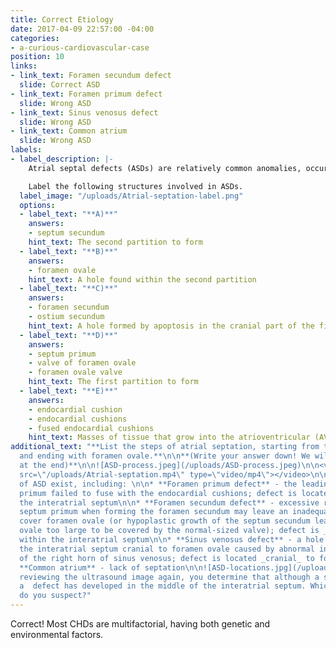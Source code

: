 ```yaml
---
title: Correct Etiology
date: 2017-04-09 22:57:00 -04:00
categories:
- a-curious-cardiovascular-case
position: 10
links:
- link_text: Foramen secundum defect
  slide: Correct ASD
- link_text: Foramen primum defect
  slide: Wrong ASD
- link_text: Sinus venosus defect
  slide: Wrong ASD
- link_text: Common atrium
  slide: Wrong ASD
labels:
- label_description: |-
    Atrial septal defects (ASDs) are relatively common anomalies, occurring in approximately 10% of cardiac defects.

    Label the following structures involved in ASDs.
  label_image: "/uploads/Atrial-septation-label.png"
  options:
  - label_text: "**A)**"
    answers:
    - septum secundum
    hint_text: The second partition to form
  - label_text: "**B)**"
    answers:
    - foramen ovale
    hint_text: A hole found within the second partition
  - label_text: "**C)**"
    answers:
    - foramen secundum
    - ostium secundum
    hint_text: A hole formed by apoptosis in the cranial part of the first partition
  - label_text: "**D)**"
    answers:
    - septum primum
    - valve of foramen ovale
    - foramen ovale valve
    hint_text: The first partition to form
  - label_text: "**E)**"
    answers:
    - endocardial cushion
    - endocardial cushions
    - fused endocardial cushions
    hint_text: Masses of tissue that grow into the atrioventricular (AV) canal
additional_text: "**List the steps of atrial septation, starting from the septum primum
  and ending with foramen ovale.**\n\n**(Write your answer down! We will review this
  at the end)**\n\n![ASD-process.jpeg](/uploads/ASD-process.jpeg)\n\n<video controls><source
  src=\"/uploads/Atrial-septation.mp4\" type=\"video/mp4\"></video>\n\nSeveral causes
  of ASD exist, including: \n\n* **Foramen primum defect** - the leading edge of septum
  primum failed to fuse with the endocardial cushions; defect is located _low_ in
  the interatrial septum\n\n* **Foramen secundum defect** - excessive resorption of
  septum primum when forming the foramen secundum may leave an inadequate valve to
  cover foramen ovale (or hypoplastic growth of the septum secundum leaves a foramen
  ovale too large to be covered by the normal-sized valve); defect is _centrally_-located
  within the interatrial septum\n\n* **Sinus venosus defect** - a hole is formed within
  the interatrial septum cranial to foramen ovale caused by abnormal incorporation
  of the right horn of sinus venosus; defect is located _cranial_ to foramen ovale\n\n*
  **Common atrium** - lack of septation\n\n![ASD-locations.jpg](/uploads/ASD-locations.jpg)\n\nAfter
  reviewing the ultrasound image again, you determine that although a septum has formed,
  a  defect has developed in the middle of the interatrial septum. Which type of ASD
  do you suspect?"
---
```


Correct! Most CHDs are multifactorial, having both genetic and environmental factors.

